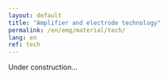 ```yaml
---
layout: default
title: "Amplifier and electrode technology"
permalink: /en/emg/material/tech/
lang: en
ref: tech
---
```


Under construction...